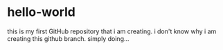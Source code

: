 # hello-world
this is my first GitHub repository that i am creating.
i don't know why i am creating this github branch. simply doing...
